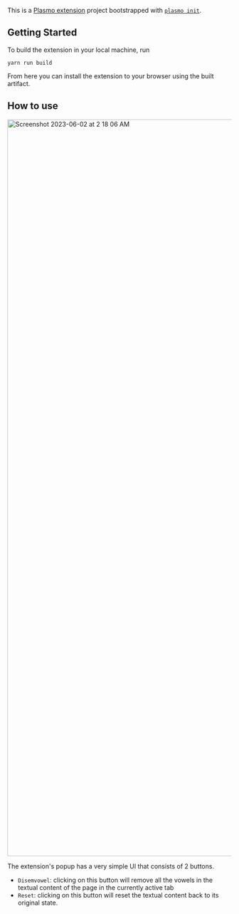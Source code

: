 This is a [Plasmo extension](https://docs.plasmo.com/) project bootstrapped with [`plasmo init`](https://www.npmjs.com/package/plasmo).

## Getting Started

To build the extension in your local machine, run

```
yarn run build
```

From here you can install the extension to your browser using the built artifact.

## How to use

<img width="1656" alt="Screenshot 2023-06-02 at 2 18 06 AM" src="https://github.com/seanluong/dsmvwl/assets/74216448/ac873a37-9f9c-47c2-8b7b-e5c430c9ac95">

The extension's popup has a very simple UI that consists of 2 buttons.
- `Disemvowel`: clicking on this button will remove all the vowels in the textual content of the page in the currently active tab
- `Reset`: clicking on this button will reset the textual content back to its original state.
